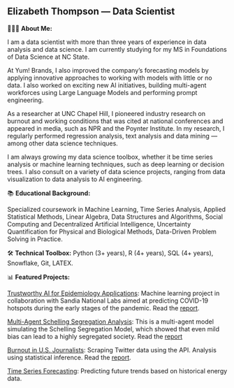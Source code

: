 ## Elizabeth Thompson — Data Scientist



👩🏼‍💻 **About Me:**

I am a data scientist with more than three years of experience in data analysis and data science. I am currently studying for my MS in Foundations of Data Science at NC State.

At Yum! Brands, I also improved the company’s forecasting models by applying innovative approaches to working with models with little or no data. I also worked on exciting new AI initiatives, building multi-agent workforces using Large Language Models and performing prompt engineering. 

As a researcher at UNC Chapel Hill, I pioneered industry research on burnout and working conditions that was cited at national conferences and appeared in media, such as NPR and the Poynter Institute. In my research, I regularly performed regression analysis, text analysis and data mining — among other data science techniques.
 
I am always growing my data science toolbox, whether it be time series analysis or machine learning techniques, such as deep learning or decision trees. I also consult on a variety of data science projects, ranging from data visualization to data analysis to AI engineering.

📚 **Educational Background:**

Specialized coursework in Machine Learning, Time Series Analysis, Applied Statistical Methods, Linear Algebra, Data Structures and Algorithms, Social Computing and Decentralized Artificial Intelligence, Uncertainty Quantification for Physical and Biological Methods, Data-Driven Problem Solving in Practice.

🛠 **Technical Toolbox:**
Python (3+ years), R (4+ years), SQL (4+ years), Snowflake, Git, LATEX.


📊 **Featured Projects:**

[Trustworthy AI for Epidemiology Applications](https://github.com/ecthompsoncodes/FDS-Epi-Project): Machine learning project in collaboration with Sandia National Labs aimed at predicting COVID-19 hotspots during the early stages of the pandemic. Read the [report](https://github.com/ecthompsoncodes/ecthompsoncodes/files/15179460/Trustworthy_AI_for_Epidemiology_Applications.1.pdf).

[Multi-Agent Schelling Segregation Analysis](https://github.com/ecthompsoncodes/Multi-Agent-Segregation-Model): This is a multi-agent model simulating the Schelling Segregation Model, which showed that even mild bias can lead to a highly segregated society. Read the [report](https://github.com/ecthompsoncodes/Multi-Agent-Segregation-Model/blob/main/Thompson%20CSC%20555%20Project%201.pdf)

[Burnout in U.S. Journalists](https://github.com/ecthompsoncodes/journalism-burnout): Scraping Twitter data using the API. Analysis using statistical inference. Read the [report](https://www.cislm.org/research/burnout-report/).

[Time Series Forecasting](https://github.com/ecthompsoncodes/Energy-Forecasting): Predicting future trends based on historical energy data.


<!--
**ecthompsoncodes/ecthompsoncodes** is a ✨ _special_ ✨ repository because its `README.md` (this file) appears on your GitHub profile.

Here are some ideas to get you started:

- 🔭 I’m currently working on ...
- 🌱 I’m currently learning ...
- 👯 I’m looking to collaborate on ...
- 🤔 I’m looking for help with ...
- 💬 Ask me about ...
- 📫 How to reach me: ...
- 😄 Pronouns: ...
- ⚡ Fun fact: ...
-->
